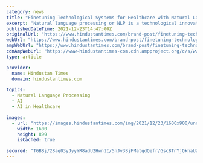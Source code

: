 ```yaml
---
category: news
title: "Finetuning Technological Systems for Healthcare with Natural Language Processing"
excerpt: "Natural language processing or NLP is a technological innovation that allows machines to understand human expression and predict human behaviour. Natural language or the language used by humans to ..."
publishedDateTime: 2021-12-23T14:47:00Z
originalUrl: "https://www.hindustantimes.com/brand-post/finetuning-technological-systems-for-healthcare-with-natural-language-processing-101640270063565.html"
webUrl: "https://www.hindustantimes.com/brand-post/finetuning-technological-systems-for-healthcare-with-natural-language-processing-101640270063565.html"
ampWebUrl: "https://www.hindustantimes.com/brand-post/finetuning-technological-systems-for-healthcare-with-natural-language-processing-101640270063565-amp.html"
cdnAmpWebUrl: "https://www-hindustantimes-com.cdn.ampproject.org/c/s/www.hindustantimes.com/brand-post/finetuning-technological-systems-for-healthcare-with-natural-language-processing-101640270063565-amp.html"
type: article

provider:
  name: Hindustan Times
  domain: hindustantimes.com

topics:
  - Natural Language Processing
  - AI
  - AI in Healthcare

images:
  - url: "https://images.hindustantimes.com/img/2021/12/23/1600x900/unnamed_(2)_(1)_1640270151576_1640270155692.jpg"
    width: 1600
    height: 899
    isCached: true

secured: "TGBBj/28aq03yJyyYR8adU2Hwn1I/5nJv3BjFMatqdQefr/Gsc8TnYjQkhaUZZ2klVLGA6ERTLk3iq2g23R+UhLw80sqrIE7r4tZeEDa4wzlrRW1jWvic+Wt5Xuikl918f3qH2o9B+6gU3HUTPqzIdJO+qceQ+Y5CHxM0IC3QnGsQ+YmMspiUSSVat25BNDYTk3KGQRUXDR3LDK6BXSxEtciWY7nKO9pCPgyf2xNa+YvIGD1C96VmQTDHH6sfziYmu+spv7b85mLE4EjLFaGXDrp1+CxK0XKXmjcajuAGcWsJU7vDp3ltYBqWUx0cAqBOUvxOpXxu96x91Zt+H/bjGgJNWasADS2U/fqzcCVqOI=;E7D7yamgE++ArIh9+/j7Tw=="
---
```


